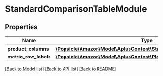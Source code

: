 # StandardComparisonTableModule

## Properties
Name | Type | Description | Notes
------------ | ------------- | ------------- | -------------
**product_columns** | [**\Popsicle\Amazon\Model\AplusContent\StandardComparisonProductBlock[]**](StandardComparisonProductBlock.md) |  | [optional] 
**metric_row_labels** | [**\Popsicle\Amazon\Model\AplusContent\PlainTextItem[]**](PlainTextItem.md) |  | [optional] 

[[Back to Model list]](../../README.md#documentation-for-models) [[Back to API list]](../../README.md#documentation-for-api-endpoints) [[Back to README]](../../README.md)

